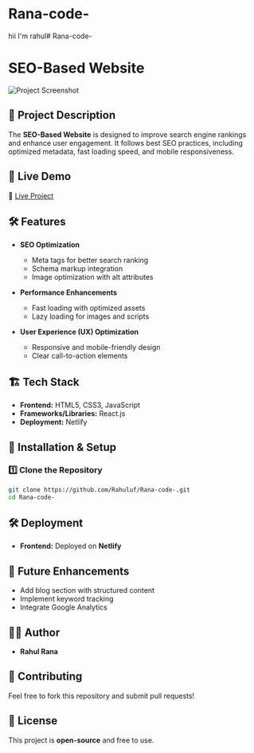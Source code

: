 # Rana-code-
hii I'm rahul# Rana-code-

# SEO-Based Website

![Project Screenshot](https://whimsical-mandazi-25d2a1.netlify.app/)

## 📌 Project Description
The **SEO-Based Website** is designed to improve search engine rankings and enhance user engagement. It follows best SEO practices, including optimized metadata, fast loading speed, and mobile responsiveness.

## 🚀 Live Demo
🔗 [Live Project](https://whimsical-mandazi-25d2a1.netlify.app/)

## 🛠️ Features
- **SEO Optimization**
  - Meta tags for better search ranking
  - Schema markup integration
  - Image optimization with alt attributes
  
- **Performance Enhancements**
  - Fast loading with optimized assets
  - Lazy loading for images and scripts
  
- **User Experience (UX) Optimization**
  - Responsive and mobile-friendly design
  - Clear call-to-action elements
  
## 🏗️ Tech Stack
- **Frontend:** HTML5, CSS3, JavaScript
- **Frameworks/Libraries:** React.js
- **Deployment:** Netlify

## 🚀 Installation & Setup
### 1️⃣ Clone the Repository
```sh
git clone https://github.com/Rahuluf/Rana-code-.git
cd Rana-code-
```

## 🛠️ Deployment
- **Frontend:** Deployed on **Netlify**

## 📝 Future Enhancements
- Add blog section with structured content
- Implement keyword tracking
- Integrate Google Analytics

## 👨‍💻 Author
- **Rahul Rana**

## 🤝 Contributing
Feel free to fork this repository and submit pull requests!

## 📜 License
This project is **open-source** and free to use.

